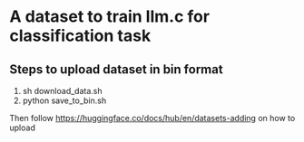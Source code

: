 
# A dataset to train llm.c for classification task

## Steps to upload dataset in bin format

1. sh download_data.sh
2. python save_to_bin.sh

Then follow https://huggingface.co/docs/hub/en/datasets-adding on how to upload
